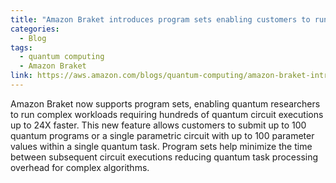 ```yaml
---
title: "Amazon Braket introduces program sets enabling customers to run quantum programs up to 24x faster"
categories:
  - Blog
tags:
  - quantum computing
  - Amazon Braket
link: https://aws.amazon.com/blogs/quantum-computing/amazon-braket-introduces-program-sets-enabling-customers-to-run-quantum-programs-up-to-24x-faster/
---
```


Amazon Braket now supports program sets, enabling quantum researchers to run complex workloads requiring hundreds of quantum circuit executions up to 24X faster. This new feature allows customers to submit up to 100 quantum programs or a single parametric circuit with up to 100 parameter values within a single quantum task. Program sets help minimize the time between subsequent circuit executions reducing quantum task processing overhead for complex algorithms.
